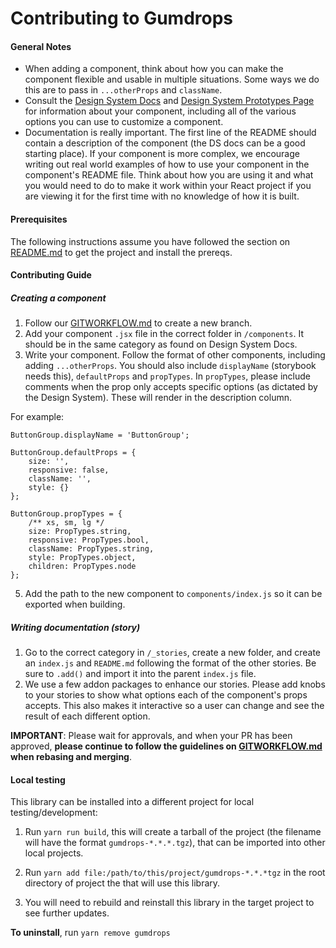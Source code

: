 # Contributing to Gumdrops

#### General Notes

* When adding a component, think about how you can make the component flexible and usable in multiple situations. Some ways we do this are to pass in `...otherProps` and `className`.
* Consult the [Design System Docs](https://ds.gumgum.com/stable/css) and [Design System Prototypes Page](https://ds.gumgum.com/stable) for information about your component, including all of the various options you can use to customize a component.
* Documentation is really important. The first line of the README should contain a description of the component (the DS docs can be a good starting place). If your component is more complex, we encourage writing out real world examples of how to use your component in the component's README file. Think about how you are using it and what you would need to do to make it work within your React project if you are viewing it for the first time with no knowledge of how it is built.

#### Prerequisites

The following instructions assume you have followed the section on [README.md](README.md) to get the project and install the prereqs.

#### Contributing Guide

##### Creating a component

1. Follow our [GITWORKFLOW.md](GITWORKFLOW.md) to create a new branch.
2. Add your component `.jsx` file in the correct folder in `/components`. It should be in the same category as found on Design System Docs.
3. Write your component. Follow the format of other components, including adding `...otherProps`. You should also include `displayName` (storybook needs this), `defaultProps` and `propTypes`. In `propTypes`, please include comments when the prop only accepts specific options (as dictated by the Design System). These will render in the description column.

For example:

```
ButtonGroup.displayName = 'ButtonGroup';

ButtonGroup.defaultProps = {
    size: '',
    responsive: false,
    className: '',
    style: {}
};

ButtonGroup.propTypes = {
    /** xs, sm, lg */
    size: PropTypes.string,
    responsive: PropTypes.bool,
    className: PropTypes.string,
    style: PropTypes.object,
    children: PropTypes.node
};
```

5. Add the path to the new component to `components/index.js` so it can be exported when building.

##### Writing documentation (story)

1. Go to the correct category in `/_stories`, create a new folder, and create an `index.js` and `README.md` following the format of the other stories. Be sure to `.add()` and import it into the parent `index.js` file.
2. We use a few addon packages to enhance our stories. Please add knobs to your stories to show what options each of the component's props accepts. This also makes it interactive so a user can change and see the result of each different option.

**IMPORTANT**: Please wait for approvals, and when your PR has been approved, **please continue to follow the guidelines on [GITWORKFLOW.md](GITWORKFLOW.md) when rebasing and merging**.

#### Local testing

This library can be installed into a different project for local testing/development:

1. Run `yarn run build`, this will create a tarball of the project (the filename will have the format `gumdrops-*.*.*.tgz`), that can be imported into other local projects.

2. Run `yarn add file:/path/to/this/project/gumdrops-*.*.*tgz` in the root directory of project the that will use this library.

3. You will need to rebuild and reinstall this library in the target project to see further updates.

**To uninstall**, run `yarn remove gumdrops`
